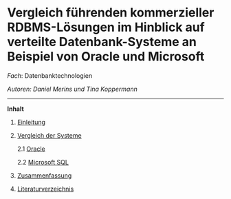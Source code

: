 # Vergleich führenden kommerzieller RDBMS-Lösungen im Hinblick auf verteilte Datenbank-Systeme an Beispiel von Oracle und Microsoft


_Fach_: Datenbanktechnologien

_Autoren: Daniel Merins und Tina Koppermann_

---

**Inhalt**

1. [Einleitung](https://github.com/Feyrlie/MSW2021/blob/23aeb5e1b8b4cb4feb27d45b3ba4fe4ed007bde8/Verteilte%20Datenbanken_DDBMS/01_Verteilte-Datenbanken.md)

2. [Vergleich der Systeme](https://github.com/Feyrlie/MSW2021/blob/23aeb5e1b8b4cb4feb27d45b3ba4fe4ed007bde8/Verteilte%20Datenbanken_DDBMS/01_Verteilte-Datenbanken.md)

    2.1 [Oracle](https://github.com/Feyrlie/MSW2021/blob/23aeb5e1b8b4cb4feb27d45b3ba4fe4ed007bde8/Verteilte%20Datenbanken_DDBMS/01_Verteilte-Datenbanken.md)
  
    2.2 [Microsoft SQL](https://github.com/Feyrlie/MSW2021/blob/23aeb5e1b8b4cb4feb27d45b3ba4fe4ed007bde8/Verteilte%20Datenbanken_DDBMS/01_Verteilte-Datenbanken.md)

3. [Zusammenfassung](https://github.com/Feyrlie/MSW2021/blob/23aeb5e1b8b4cb4feb27d45b3ba4fe4ed007bde8/Verteilte%20Datenbanken_DDBMS/01_Verteilte-Datenbanken.md)

4. [Literaturverzeichnis](06_Literaturverzeichnis.md)

